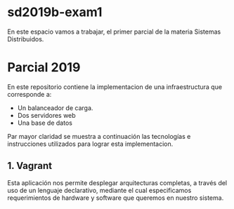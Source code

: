 # sd2019b-exam1
En este espacio vamos a trabajar, el primer parcial de la materia Sistemas Distribuidos.

# Parcial 2019
En este repositorio contiene la implementacion de una infraestructura que corresponde a:
- Un balanceador de carga.
- Dos servidores web
- Una base de datos

Par mayor claridad se muestra a continuación las tecnologías e instrucciones utilizados para lograr esta implementacion.

## 1. Vagrant
Esta aplicación nos permite desplegar arquitecturas completas, a través del uso de un lenguaje declarativo, mediante el cual especificamos requerimientos de hardware y software que queremos en nuestro sistema.


<!--stackedit_data:
eyJoaXN0b3J5IjpbLTE2NjU1MzE2OTMsLTIxNDY5NzAyNCw2NT
c0NzUzNjJdfQ==
-->